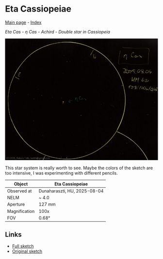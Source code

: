 # Eta Cassiopeiae

[Main page](../index.md) - [Index](../pages/obj_index.md)

_Eta Cas_ - _η Cas_ - _Achird_ - _Double star in Cassiopeia_  

![Eta Cassiopeiae](../img/eta-cas-20250804.jpg)

This star system is really worth to see.
Maybe the colors of the sketch are too intensive,
I was experimenting with different pencils.

Object | Eta Cassiopeiae
-|-
Observed at | Dunaharaszti, HU, 2025-08-04
NELM | ~ 4.0
Aperture | 127 mm
Magnification | 100x
FOV | 0.68°


## Links

- [Full sketch](../img/eta-cas-70-oph-20250804.jpg)
- [Original sketch](../scan/20250804.jpg)

